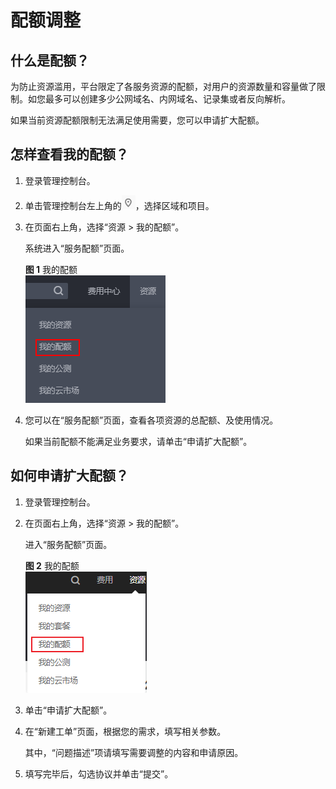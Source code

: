 # 配额调整<a name="dns_usermanual_0016"></a>

## 什么是配额？<a name="section102291042164212"></a>

为防止资源滥用，平台限定了各服务资源的配额，对用户的资源数量和容量做了限制。如您最多可以创建多少公网域名、内网域名、记录集或者反向解析。

如果当前资源配额限制无法满足使用需要，您可以申请扩大配额。

## 怎样查看我的配额？<a name="section07760615438"></a>

1.  登录管理控制台。
2.  单击管理控制台左上角的![](figures/icon-region-10.png)，选择区域和项目。
3.  在页面右上角，选择“资源 \> 我的配额”。

    系统进入“服务配额”页面。

    **图 1**  我的配额<a name="zh-cn_topic_0040259342_fig776718915544"></a>  
    ![](figures/我的配额.png "我的配额")

4.  您可以在“服务配额”页面，查看各项资源的总配额、及使用情况。

    如果当前配额不能满足业务要求，请单击“申请扩大配额”。


## 如何申请扩大配额？<a name="section18536123011437"></a>

1.  登录管理控制台。
2.  在页面右上角，选择“资源 \> 我的配额”。

    进入“服务配额”页面。

    **图 2**  我的配额<a name="zh-cn_topic_0040259342_fig795613181378"></a>  
    ![](figures/我的配额-11.png "我的配额-11")

3.  单击“申请扩大配额”。
4.  在“新建工单”页面，根据您的需求，填写相关参数。

    其中，“问题描述”项请填写需要调整的内容和申请原因。

5.  填写完毕后，勾选协议并单击“提交”。

